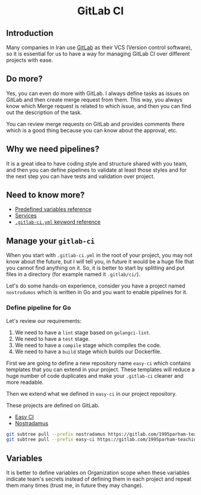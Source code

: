 <h1 align="center"> GitLab CI </h1>

## Introduction

Many companies in Iran use [GitLab](https://about.gitlab.com/) as their VCS (Version control software), so it is essential for us
to have a way for managing GitLab CI over different projects with ease.

## Do more?

Yes, you can even do more with GitLab. I always define tasks as issues on GitLab and then create merge request from them.
This way, you always know which Merge request is related to which issue, and then you can find out the description of the task.

You can review merge requests on GitLab and provides comments there which is a good thing because you can know about the
approval, etc.

## Why we need pipelines?

It is a great idea to have coding style and structure shared with you team, and then you can define pipelines to validate at
least those styles and for the next step you can have tests and validation over project.

## Need to know more?

- [Predefined variables reference](https://docs.gitlab.com/ee/ci/variables/predefined_variables.html)
- [Services](https://docs.gitlab.com/ee/ci/services/)
- [`.gitlab-ci.yml` keyword reference](https://docs.gitlab.com/ee/ci/yaml/)

## Manage your `gitlab-ci`

When you start with `.gitlab-ci.yml` in the root of your project, you may not know about the future, but I will tell you,
in future it would be a huge file that you cannot find anything on it.
So, it is better to start by splitting and put files in a directory (for example named it `.gitlab/ci/`).

Let's do some hands-on experience, consider you have a project named `nostrodumos` which is written in Go
and you want to enable pipelines for it.

### Define pipeline for Go

Let's review our requirements:

1. We need to have a `lint` stage based on `golangci-lint`.
2. We need to have a `test` stage.
3. We need to have a `compile` stage which compiles the code.
4. We need to have a `build` stage which builds our Dockerfile.

First we are going to define a new repository name `easy-ci` which contains
templates that you can extend in your project. These templates will reduce a huge
number of code duplicates and make your `.gitlab-ci` cleaner and more readable.

Then we extend what we defined in `easy-ci` in our project repository.

These projects are defined on GitLab.

- [Easy CI](https://gitlab.com/1995parham-teaching/easy-ci)
- [Nostradamus](https://gitlab.com/1995parham-teaching/nostradamus)

```bash
git subtree pull --prefix nostradamus https://gitlab.com/1995parham-teaching/nostradamus.git  main --squash                                                                                                                                                                                                                                                                                      19:03   Linux 6.4.9-zen1-1-zen
git subtree pull --prefix easy-ci https://gitlab.com/1995parham-teaching/easy-ci.git  main --squash                                                                                                                                                                                                                                                                                      19:03   Linux 6.4.9-zen1-1-zen
```

## Variables

It is better to define variables on Organization scope when these variables
indicate team's secrets instead of defining them in each project and repeat
them many times (trust me, in future they may change).
